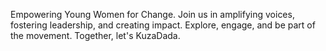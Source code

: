 Empowering Young Women for Change. Join us in amplifying voices, fostering leadership, and creating impact. Explore, engage, and be part of the movement. Together, let's KuzaDada.